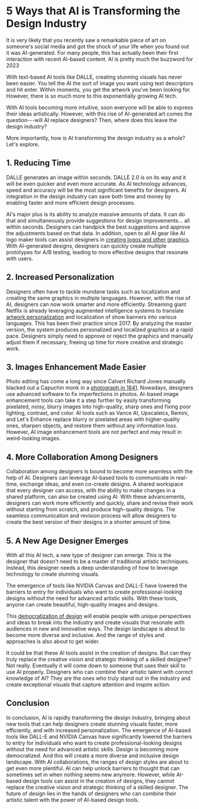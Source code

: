   # **5 Ways that AI is Transforming the Design Industry**

It is very likely that you recently saw a remarkable piece of art on
someone's social media and got the shock of your life when you found out
it was AI-generated. For many people, this has actually been their first
interaction with recent AI-based content. AI is pretty much the buzzword
for 2023

With text-based AI tools like DALLE, creating stunning visuals has never
been easier. You tell the AI the sort of image you want using text
descriptors and hit enter. Within moments, you get the artwork you've
been looking for. However, there is so much more to this exponentially
growing AI tech.

With AI tools becoming more intuitive, soon everyone will be able to
express their ideas artistically. However, with this rise of
AI-generated art comes the question---will AI replace designers? Then,
where does this leave the design industry?

More importantly, how is AI transforming the design industry as a whole?
Let's explore.

## **1.** **Reducing Time**

DALLE generates an image within seconds. DALLE 2.0 is on its way and it
will be even quicker and even more accurate. As AI technology advances,
speed and accuracy will be the most significant benefits for designers.
AI integration in the design industry can save both time and money by
enabling faster and more efficient design processes.

AI\'s major plus is its ability to analyze massive amounts of data. It
can do that and simultaneously provide suggestions for design
improvements... all within seconds. Designers can handpick the best
suggestions and approve the adjustments based on that data. In addition,
open to all AI gear like AI logo maker tools can assist designers in
[creating logos and other
graphics](https://www.logodesign.net/logos). With
AI-generated designs, designers can quickly create multiple prototypes
for A/B testing, leading to more effective designs that resonate with
users.

## **2.** **Increased Personalization**

Designers often have to tackle mundane tasks such as localization and
creating the same graphics in multiple languages. However, with the rise
of AI, designers can now work smarter and more efficiently. Streaming
giant Netflix is already leveraging augmented intelligence systems to
translate [artwork
personalization](https://netflixtechblog.com/artwork-personalization-c589f074ad76)
and localization of show banners into various languages. This has been
their practice since 2017. By analyzing the master version, the system
produces personalized and localized graphics at a rapid pace. Designers
simply need to approve or reject the graphics and manually adjust them
if necessary, freeing up time for more creative and strategic work.

## **3.** **Images Enhancement Made Easier**

Photo editing has come a long way since Calvert Richard Jones manually
blacked out a Capuchin monk in a [photograph in
1841](https://timesofmalta.com/articles/view/four-friars-not-five.805299).
Nowadays, designers use advanced software to fix imperfections in
photos. AI-based image enhancement tools can take it a step further by
easily transforming pixelated, noisy, blurry images into high-quality,
sharp ones and fixing poor lighting, contrast, and color. AI tools such
as Vance AI, Upscaleics, Remini, and Let\'s Enhance replace blurry or
pixelated areas with higher-quality ones, sharpen objects, and restore
them without any information loss. However, AI image enhancement tools
are not perfect and may result in weird-looking images.

## **4.** **More Collaboration Among Designers**

Collaboration among designers is bound to become more seamless with the
help of AI. Designers can leverage AI-based tools to communicate in
real-time, exchange ideas, and even co-create designs. A shared
workspace that every designer can access, with the ability to make
changes in a shared platform, can also be created using AI. With these
advancements, designers can work more efficiently and quickly, share and
revise their work without starting from scratch, and produce
high-quality designs. The seamless communication and revision process
will allow designers to create the best version of their designs in a
shorter amount of time.

## **5.** **A New Age Designer Emerges**

With all this AI tech, a new type of designer can emerge. This is the
designer that doesn\'t need to be a master of traditional artistic
techniques. Instead, this designer needs a deep understanding of how to
leverage technology to create stunning visuals.

The emergence of tools like NVIDIA Canvas and DALL-E have lowered the
barriers to entry for individuals who want to create
professional-looking designs without the need for advanced artistic
skills. With these tools, anyone can create beautiful, high-quality
images and designs.

This [democratization of
design](https://uizard.io/blog/democratizing-design-a-conversation/)
will enable people with unique perspectives and ideas to break into the
industry and create visuals that resonate with audiences in new and
innovative ways. The design landscape is about to become more diverse
and inclusive. And the range of styles and approaches is also about to
get wider.

It could be that these AI tools assist in the creation of designs. But
can they truly replace the creative vision and strategic thinking of a
skilled designer? Not really. Eventually it will come down to someone
that uses their skill to use AI properly. Designers who can combine
their artistic talent with correct knowledge of AI? They are the ones
who truly stand out in the industry and create exceptional visuals that
capture attention and inspire action.

## **Conclusion**

In conclusion, AI is rapidly transforming the design industry, bringing
about new tools that can help designers create stunning visuals faster,
more efficiently, and with increased personalization. The emergence of
AI-based tools like DALL-E and NVIDIA Canvas have significantly lowered
the barriers to entry for individuals who want to create
professional-looking designs without the need for advanced artistic
skills. Design is becoming more democratized. And this will create a
more diverse and inclusive design landscape. With AI collaborations, the
ranges of design styles are about to get even more plentiful. AI can
help unlock barriers to thought that can sometimes set in when nothing
seems new anymore. However, while AI-based design tools can assist in
the creation of designs, they cannot replace the creative vision and
strategic thinking of a skilled designer. The future of design lies in
the hands of designers who can combine their artistic talent with the
power of AI-based design tools.
